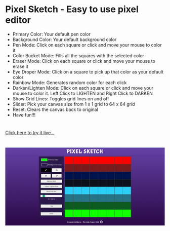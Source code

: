 # Pixel Sketch - Easy to use pixel editor

- Primary Color: Your default pen color
- Background Color: Your default background color
- Pen Mode: Click on each square or click and move your mouse to color it
- Color Bucket Mode: Fills all the squares with the selected color
- Eraser Mode: Click on each square or click and move your mouse to erase it
- Eye Droper Mode: Click on a square to pick up that color as your default color
- Rainbow Mode: Generates random color for each click
- Darken/Lighten Mode: Click on each square or click and move your mouse to color it. Left Click to LIGHTEN and Right Click to DARKEN
- Show Grid Lines: Toggles grid lines on and off
- Slider: Pick your canvas size from 1 x 1 grid to 64 x 64 grid
- Reset: Clears the canvas back to original
- Have fun!!!

# 
[Click here to try it live...](https://ananth-adhikarla.github.io/PixelSketch/)
#

![Screenshot](demo.png)